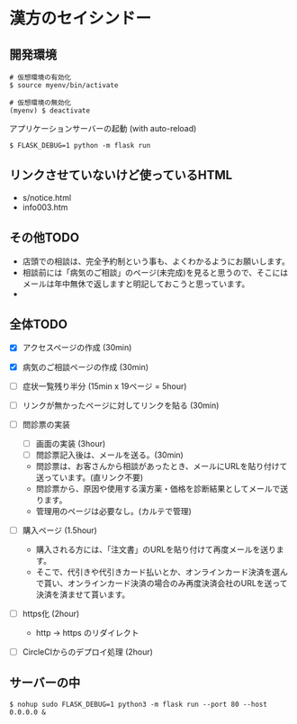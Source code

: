 # 漢方のセイシンドー

## 開発環境

```shell
# 仮想環境の有効化
$ source myenv/bin/activate

# 仮想環境の無効化
(myenv) $ deactivate
```

アプリケーションサーバーの起動 (with auto-reload)

```shell
$ FLASK_DEBUG=1 python -m flask run
```


## リンクさせていないけど使っているHTML

* s/notice.html
* info003.htm

## その他TODO

* 店頭での相談は、完全予約制という事も、よくわかるようにお願いします。
* 相談前には「病気のご相談」のページ(未完成)を見ると思うので、そこにはメールは年中無休で返しますと明記しておこうと思っています。
*

## 全体TODO
* [x] アクセスページの作成 (30min)
* [x] 病気のご相談ページの作成 (30min)
* [ ] 症状一覧残り半分 (15min x 19ページ = 5hour)
* [ ] リンクが無かったページに対してリンクを貼る (30min)
* [ ] 問診票の実装
  * [ ] 画面の実装 (3hour)
  * [ ] 問診票記入後は、メールを送る。(30min)
  * 問診票は、お客さんから相談があったとき、メールにURLを貼り付けて送っています。(直リンク不要)
  * 問診票から、原因や使用する漢方薬・価格を診断結果としてメールで送ります。
  * 管理用のページは必要なし。(カルテで管理)
* [ ] 購入ページ (1.5hour)
  * 購入される方には、「注文書」のURLを貼り付けて再度メールを送ります。
  * そこで、代引きや代引きカード払いとか、オンラインカード決済を選んで貰い、オンラインカード決済の場合のみ再度決済会社のURLを送って決済を済ませて貰います。
* [ ] https化 (2hour)
  * http -> https のリダイレクト  
* [ ] CircleCIからのデプロイ処理 (2hour)


## サーバーの中

```shell
$ nohup sudo FLASK_DEBUG=1 python3 -m flask run --port 80 --host 0.0.0.0 &
```
